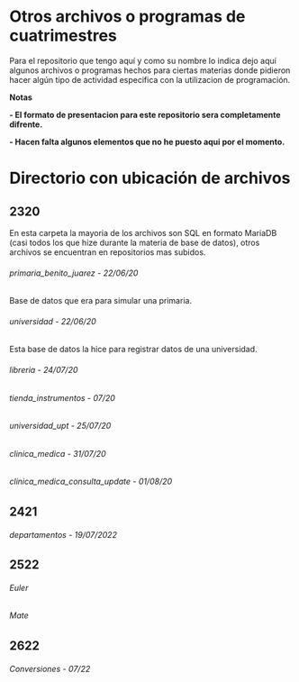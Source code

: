 # Otros archivos o programas de cuatrimestres
<!----Descripción---->
Para el repositorio que tengo aquí y como su nombre lo indica dejo aquí algunos archivos o programas
hechos para ciertas materias donde pidieron hacer algún tipo de actividad especifica con la utilizacion de programación.
<!----Separador de la descripción ---->
<!----Notas---->
**Notas**

**- El formato de presentacion para este repositorio sera completamente difrente.**

**- Hacen falta algunos elementos que no he puesto aqui por el momento.**
<!----Separador de las notas---->
<!----Directorio con ubicación de archivos---->
# Directorio con ubicación de archivos
## 2320
En esta carpeta la mayoria de los archivos son SQL en formato MariaDB (casi todos los que hize durante la materia de base de datos), otros archivos se encuentran en repositorios mas subidos.

###### primaria_benito_juarez - 22/06/20
Base de datos que era para simular una primaria.

###### universidad - 22/06/20
Esta base de datos la hice para registrar datos de una universidad.

###### libreria - 24/07/20


###### tienda_instrumentos - 07/20


###### universidad_upt - 25/07/20


###### clinica_medica - 31/07/20


###### clinica_medica_consulta_update - 01/08/20


<!----Separador---->

## 2421
###### departamentos - 19/07/2022

<!----Separador---->

## 2522
###### Euler
###### Mate

## 2622
###### Conversiones - 07/22
<!----Separador del directorio con ubicación de archivos---->